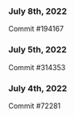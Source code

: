 ### July 8th, 2022

Commit #194167

### July 5th, 2022

Commit #314353


### July 4th, 2022

Commit #72281

